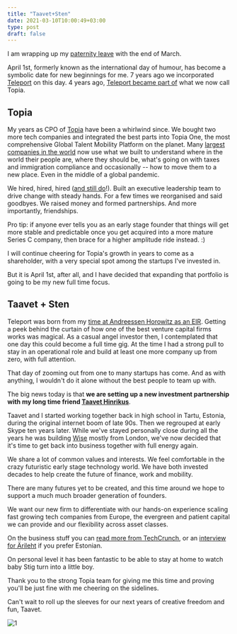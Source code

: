 ```yaml
---
title: "Taavet+Sten"
date: 2021-03-10T10:00:49+03:00
type: post
draft: false
---
```


I am wrapping up my [paternity leave](https://sten.tamkivi.com/2020/06/off-to-parental-leave/) with the end of March.

April 1st, formerly known as the international day of humour, has become a symbolic date for new beginnings for me. 7 years ago we incorporated [Teleport](https://teleport.org/blog/2014/05/welcome/) on this day. 4 years ago, [Teleport became part of](https://teleport.org/blog/2017/04/teleport-a-move-guides-company/) what we now call Topia.

## Topia

My years as CPO of [Topia](https://www.topia.com/) have been a whirlwind since. We bought two more tech companies and integrated the best parts into Topia One, the most comprehensive Global Talent Mobility Platform on the planet. Many [largest companies in the world](https://www.topia.com/customers/) now use what we built to understand where in the world their people are, where they should be, what's going on with taxes and immigration compliance and occasionally -- how to move them to a new place. Even in the middle of a global pandemic.

We hired, hired, hired ([and still do](https://www.topia.com/careers/)!). Built an executive leadership team to drive change with steady hands. For a few times we reorganised and said goodbyes. We raised money and formed partnerships. And more importantly, friendships.

Pro tip: if anyone ever tells you as an early stage founder that things will get more stable and predictable once you get acquired into a more mature Series C company, then brace for a higher amplitude ride instead. :)

I will continue cheering for Topia's growth in years to come as a shareholder, with a very special spot among the startups I've invested in.

But it is April 1st, after all, and I have decided that expanding that portfolio is going to be my new full time focus.

## Taavet + Sten

Teleport was born from my [time at Andreessen Horowitz as an EIR](https://sten.tamkivi.com/2013/08/sten-a16z/). Getting a peek behind the curtain of how one of the best venture capital firms works was magical. As a casual angel investor then, I contemplated that one day this could become a full time gig. At the time I had a strong pull to stay in an operational role and build at least one more company up from zero, with full attention. 

That day of zooming out from one to many startups has come. And as with anything, I wouldn't do it alone without the best people to team up with.

The big news today is that **we are setting up a new investment partnership with my long time friend [Taavet Hinrikus][2]**.

Taavet and I started working together back in high school in Tartu, Estonia, during the original internet boom of late 90s. Then we regrouped at early Skype ten years later. While we've stayed personally close during all the years he was building [Wise](https://wise.com/) mostly from London, we've now decided that it's time to get back into business together with full energy again.

We share a lot of common values and interests. We feel comfortable in the crazy futuristic early stage technology world. We have both invested decades to help create the future of finance, work and mobility.

There are many futures yet to be created, and this time around we hope to support a much much broader generation of founders.

We want our new firm to differentiate with our hands-on experience scaling fast growing tech companies from Europe, the evergreen and patient capital we can provide and our flexibility across asset classes.

On the business stuff you can [read more from TechCrunch][3], or an [interview for Ärileht][4] if you prefer Estonian.

On personal level it has been fantastic to be able to stay at home to watch baby Stig turn into a little boy.

Thank you to the strong Topia team for giving me this time and proving you'll be just fine with me cheering on the sidelines.

Can't wait to roll up the sleeves for our next years of creative freedom and fun, Taavet.

![1] 

[1]: /images/taavet-sten.jpg
[2]: https://twitter.com/taavet
[3]: https://techcrunch.com/2021/03/11/fund-with-no-name/
[4]: https://arileht.delfi.ee/artikkel/92809987/keskkoolist-peale-koos-tegutsenud-hinrikus-ja-tamkivi-teevad-uhisfirma-mis-aitab-kaasa-unistuste-eesti-sunnile
